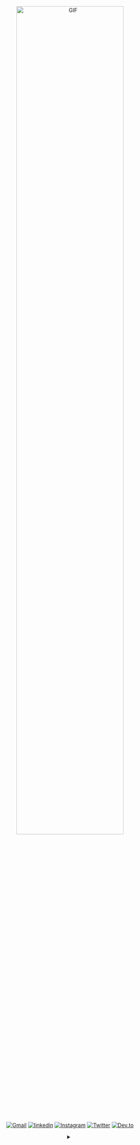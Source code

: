 <div align="center">
  <img height="auto" width="75%" alt="GIF" src="https://media.giphy.com/media/WrZgvWyB8lcR2WCxW5/source.gif"/>
</div>

<br />

<div align="center">

  [![Gmail](https://img.shields.io/badge/GMAIL-282c34?style=flat-square&labelColor=282c34&logo=Gmail&logoColor=white&color=282c34)](https://mail.google.com/mail/u/0/?view=cm&fs=1&tf=1&source=mailto&to=jclawsin88@gmail.com)
  [![linkedin](https://img.shields.io/badge/LINKEDIN-282c34?style=flat-square&labelColor=282c34&logo=LinkedIn&logoColor=white&color=282c34)](https://www.linkedin.com/in/jomaree-lawsin-12646319b/)
  [![Instagram](https://img.shields.io/badge/INSTAGRAM-282c34?style=flat-square&labelColor=282c34&logo=Instagram&logoColor=white&color=282c34)](https://www.instagram.com/qws_one/)
  [![Twitter](https://img.shields.io/badge/TWITTER-282c34?style=flat-square&labelColor=282c34&logo=Twitter&logoColor=white&color=282c34)](https://twitter.com/jlawsin88)
  [![Dev.to](https://img.shields.io/badge/DEV.TO-282c34?style=flat-square&labelColor=282c34&logo=DEV.TO&logoColor=white&color=282c34)](https://dev.to/qws_)
  
  <details>
  <summary>
  </summary>
  
![jl88's github stats](https://github-readme-stats.vercel.app/api?username=jl88s&count_private=true&theme=onedark&show_icons=true&hide_title=true&count_private=true&line_height=23)

[![Top Langs](https://github-readme-stats.vercel.app/api/top-langs/?username=jl88s&layout=compact&theme=vue)](https://github.com/jl88s/github-readme-stats)


  <!--
```javascript
const jomaree = {
  pronouns: "he" | "him",
  code: [Javascript, HTML, CSS, Ruby],
  tools: [Sass, Gulp, Zshell, VSCode, Git, Github, DevTools, Netlify],
  frameworks: [Bootstrap, Materialize],
  design: [Adobe Illustration, Photoshop, Lightroom, Figma, Invision, Sketch, Pencil & Paper],
  architecture: ["microservices", "event-driven", "design system pattern"],
  hobbies: [hiking, cycling, hearthstone, reading, eating],
  challenge: "doing wes bos's 30-days challenge focused on JavaScript"
}
```
-->

#



<!-- 

🔭 I’m currently working on ...
<br />
🌱 I’m currently learning ...
<br />
👯 I’m looking to collaborate on ...
<br />
🤔 I’m looking for help with ...
<br />
💬 Ask me about ...
<br />
📫 How to reach me: ...
<br />
😄 Pronouns: ...
<br />
⚡ Fun fact: ...

-->
